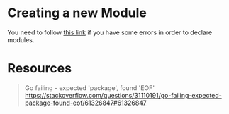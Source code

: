 # Creating a new Module
You need to follow [this link](https://stackoverflow.com/questions/31110191/go-failing-expected-package-found-eof/61326847#61326847) if you have some errors in order to declare modules.






# Resources
> Go failing - expected 'package', found 'EOF'
<br/>https://stackoverflow.com/questions/31110191/go-failing-expected-package-found-eof/61326847#61326847